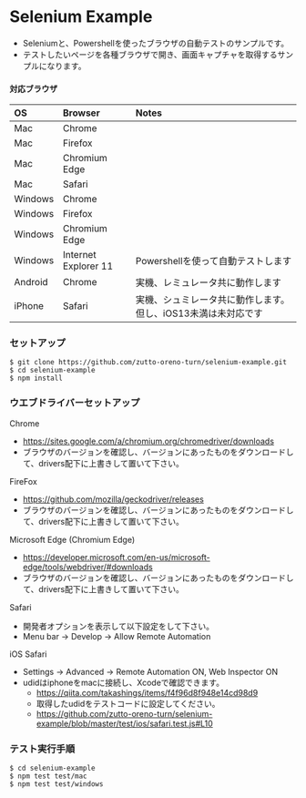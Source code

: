 # Selenium Example

- Seleniumと、Powershellを使ったブラウザの自動テストのサンプルです。
- テストしたいページを各種ブラウザで開き、画面キャプチャを取得するサンプルになります。

#### 対応ブラウザ

| OS | Browser | Notes |
| :---- | :---- | :---- |
| Mac | Chrome | |
| Mac | Firefox | |
| Mac | Chromium Edge | |
| Mac | Safari | |
| Windows | Chrome | |
| Windows | Firefox | |
| Windows | Chromium Edge | |
| Windows | Internet Explorer 11 | Powershellを使って自動テストします |
| Android | Chrome | 実機、レミュレータ共に動作します |
| iPhone | Safari | 実機、シュミレータ共に動作します。但し、iOS13未満は未対応です |

### セットアップ

```
$ git clone https://github.com/zutto-oreno-turn/selenium-example.git
$ cd selenium-example
$ npm install
```

### ウエブドライバーセットアップ

Chrome
 - https://sites.google.com/a/chromium.org/chromedriver/downloads
 - ブラウザのバージョンを確認し、バージョンにあったものをダウンロードして、drivers配下に上書きして置いて下さい。

FireFox
 - https://github.com/mozilla/geckodriver/releases
 - ブラウザのバージョンを確認し、バージョンにあったものをダウンロードして、drivers配下に上書きして置いて下さい。

Microsoft Edge (Chromium Edge)
 - https://developer.microsoft.com/en-us/microsoft-edge/tools/webdriver/#downloads
 - ブラウザのバージョンを確認し、バージョンにあったものをダウンロードして、drivers配下に上書きして置いて下さい。

Safari
 - 開発者オプションを表示して以下設定をして下さい。
 - Menu bar -> Develop -> Allow Remote Automation

iOS Safari
 - Settings -> Advanced -> Remote Automation ON, Web Inspector ON
 - udidはiphoneをmacに接続し、Xcodeで確認できます。
   - https://qiita.com/takashings/items/f4f96d8f948e14cd98d9
   - 取得したudidをテストコードに設定してください。
   - https://github.com/zutto-oreno-turn/selenium-example/blob/master/test/ios/safari.test.js#L10

### テスト実行手順
```
$ cd selenium-example
$ npm test test/mac
$ npm test test/windows
```
